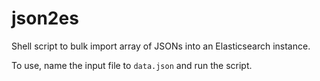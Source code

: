 # json2es
Shell script to bulk import array of JSONs into an Elasticsearch instance.

To use, name the input file to `data.json` and run the script.
